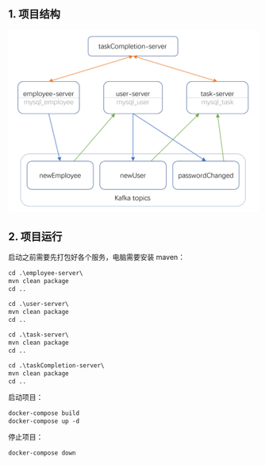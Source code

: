 ## 1. 项目结构

<img src="graph.png" >


## 2. 项目运行


启动之前需要先打包好各个服务，电脑需要安装 maven：
~~~
cd .\employee-server\
mvn clean package
cd ..
~~~
~~~
cd .\user-server\
mvn clean package
cd ..
~~~
~~~
cd .\task-server\
mvn clean package
cd ..
~~~
~~~
cd .\taskCompletion-server\
mvn clean package
cd ..
~~~
启动项目：
~~~
docker-compose build
docker-compose up -d
~~~
停止项目：
~~~
docker-compose down
~~~